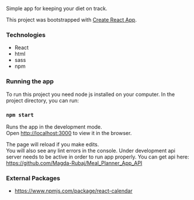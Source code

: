 Simple app for keeping your diet on track.

This project was bootstrapped with [Create React App](https://github.com/facebook/create-react-app).

### Technologies

* React
* html
* sass
* npm 

### Running the app

To run this project you need node js installed on your computer.
In the project directory, you can run:

### `npm start`

Runs the app in the development mode.<br />
Open [http://localhost:3000](http://localhost:3000) to view it in the browser.

The page will reload if you make edits.<br />
You will also see any lint errors in the console.
Under development api server needs to be active in order to run app properly.
You can get api here: https://github.com/Magda-Rubaj/Meal_Planner_App_API

### External Packages

* https://www.npmjs.com/package/react-calendar

